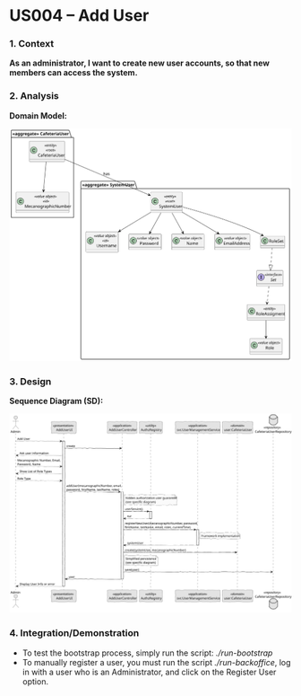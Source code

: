 # US004 – Add User

### 1. Context

**As an administrator, I want to create new user accounts, so that new members can access the system.**

### 2. Analysis

**Domain Model:**

![Domain Model](svg/domain-model.svg "Domain Model")

### 3. Design

**Sequence Diagram (SD):**

  ![Sequence Diagram](svg/sequence-diagram.svg "A Sequence Diagram")

### 4. Integration/Demonstration

- To test the bootstrap process, simply run the script: *./run-bootstrap*
- To manually register a user, you must run the script *./run-backoffice*, log in with a user who is an Administrator,
and click on the Register User option.
